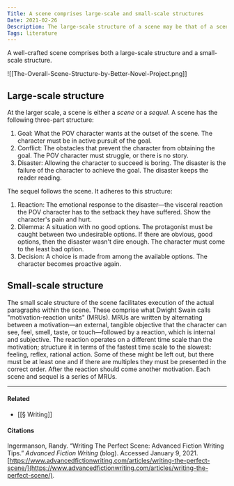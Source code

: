 ```yaml
---
Title: A scene comprises large-scale and small-scale structures
Date: 2021-02-26
Description: The large-scale structure of a scene may be that of a scene or a sequel; the small-scale structure comprises motivation-reaction units (MRUs).
Tags: literature
---
```


A well-crafted scene comprises both a large-scale structure and a small-scale structure.

![[The-Overall-Scene-Structure-by-Better-Novel-Project.png]]

## Large-scale structure
At the larger scale, a scene is either a *scene* or a *sequel*. A scene has the following three-part structure:
1. Goal: What the POV character wants at the outset of the scene. The character must be in active pursuit of the goal. 
2. Conflict: The obstacles that prevent the character from obtaining the goal. The POV character must struggle, or there is no story.
3. Disaster: Allowing the character to succeed is boring. The disaster is the failure of the character to achieve the goal. The disaster keeps the reader reading. 

The sequel follows the scene. It adheres to this structure:
1. Reaction: The emotional response to the disaster—the visceral reaction the POV character has to the setback they have suffered. Show the character's pain and hurt. 
2. Dilemma: A situation with no good options. The protagonist must be caught between two undesirable options. If there are obvious, good options, then the disaster wasn't dire enough. The character must come to the least bad option.
3. Decision: A choice is made from among the available options. The character becomes proactive again. 

## Small-scale structure
The small scale structure of the scene facilitates execution of the actual paragraphs within the scene. These comprise what Dwight Swain calls "motivation-reaction units" (MRUs). MRUs are written by alternating between a motivation—an external, tangible objective that the character can see, feel, smell, taste, or touch—followed by a reaction, which is internal and subjective.
The reaction operates on a different time scale than the motivation; structure it in terms of the fastest time scale to the slowest: feeling, reflex, rational action. Some of these might be left out, but there must be at least one and if there are multiples they must be presented in the correct order. 
After the reaction should come another motivation. 
Each scene and sequel is a series of MRUs. 

---
#### Related
- [[§ Writing]]

#### Citations
Ingermanson, Randy. “Writing The Perfect Scene: Advanced Fiction Writing Tips.” _Advanced Fiction Writing_ (blog). Accessed January 9, 2021. [https://www.advancedfictionwriting.com/articles/writing-the-perfect-scene/](https://www.advancedfictionwriting.com/articles/writing-the-perfect-scene/).